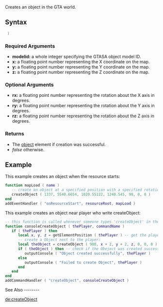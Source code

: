 Creates an object in the GTA world.

Syntax
------

``` lua
 )
```

### Required Arguments

-   **modelid:** a whole integer specifying the GTASA object model ID.
-   **x:** a floating point number representing the X coordinate on the map.
-   **y:** a floating point number representing the Y coordinate on the map.
-   **z:** a floating point number representing the Z coordinate on the map.

### Optional Arguments

-   **rx:** a floating point number representing the rotation about the X axis in degrees.
-   **ry:** a floating point number representing the rotation about the Y axis in degrees.
-   **rz:** a floating point number representing the rotation about the Z axis in degrees.

### Returns

-   The [object](/docs/object.md "wikilink") element if creation was successful.
-   *false* otherwise.

Example
-------

<section name="Example1" class="server" show="true">
This example creates an object when the resource starts:

``` lua
function mapLoad ( name )
   -- create an object at a specified position with a specified rotation
   createObject ( 1337, 5540.6654, 1020.55122, 1240.545, 90, 0, 0 )
end
addEventHandler ( "onResourceStart", resourceRoot, mapLoad )
```

</section>
<section name="Example2" class="server" show="true">
This example creates an object near player who write createObject:

``` lua
-- this function is called whenever someone types 'createObject' in the console:
function consoleCreateObject ( thePlayer, commandName )
   if ( thePlayer ) then
      local x, y, z = getElementPosition ( thePlayer ) -- get the player's position
      -- create a Object next to the player:
      local theObject = createObject ( 980, x + 2, y + 2, z, 0, 0, 0 )
      if ( theObject ) then -- check if the Obeject was created successfully
         outputConsole ( "Object created successfully", thePlayer )
      else
         outputConsole ( "Failed to create Object", thePlayer )
      end
   end
end
addCommandHandler ( "createObject", consoleCreateObject )
```

</section>
See Also
--------

[de:createObject](/docs/de:createObject.md "wikilink")
